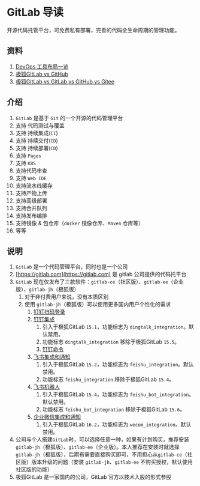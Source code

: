 # GitLab 导读

开源代码托管平台，可免费私有部署，完善的代码全生命周期的管理功能。

## 资料

1. [DevOps 工具布局一览](https://gitlab.cn/devops-tools/)
2. [极狐GitLab vs GitHub](https://gitlab.cn/devops-tools/github-vs-gitlab/)
3. [极狐GitLab vs GitLab vs GitHub vs Gitee](https://gitlab.cn/comparison/)

## 介绍

1. `GitLab` 是基于 `Git` 的一个开源的代码管理平台
2. 支持 代码测试与覆盖
3. 支持 持续集成(`CI`)
4. 支持 持续交付(`CD`)
5. 支持 持续部署(`CD`)
6. 支持 `Pages`
7. 支持 `K8S`
8. 支持代码审查
9. 支持 `Web IDE`
10. 支持流水线缓存
11. 支持产物上传
12. 支持高级部署
13. 支持合并队列
14. 支持发布编排
15. 支持镜像 & 包仓库（`docker` 镜像仓库、`Maven` 仓库等）
16. 等等

## 说明

1. `GitLab` 是一个代码管理平台，同时也是一个公司
2. [https://gitlab.com](https://gitlab.com) 是 gitlab 公司提供的代码托平台
3. `GitLab` 现在仅发布了三款软件：`gitlab-ce`（社区版）、`gitlab-ee`（企业版）、`gitlab-jh`（极狐版）
    1. 对于非付费用户来说，没有本质区别
    2. 使用 `gitlab-jh`（极狐版）可以使用更多国内用户个性化的需求
        1. [钉钉扫码登录](https://docs.gitlab.cn/jh/integration/ding_talk.html)
        2. [钉钉集成](https://docs.gitlab.cn/jh/user/project/integrations/dingtalk_integration.html)
            1. 引入于极狐GitLab `15.1`，功能标志为 `dingtalk_integration`。默认禁用。
            2. 功能标志 `dingtalk_integration` 移除于极狐GitLab `15.5`。
            3. [钉钉命令](https://docs.gitlab.cn/jh/user/project/integrations/dingtalk_command.html)
        3. [飞书集成和通知](https://docs.gitlab.cn/jh/user/project/integrations/feishu_integration_and_notification.html)
            1. 引入于极狐GitLab `15.2`，功能标志为 `feishu_integration`。默认禁用。
            2. 功能标志 `feishu_integration` 移除于极狐GitLab `15.4`。
        4. [飞书机器人](https://docs.gitlab.cn/jh/user/project/integrations/feishu_bot_command.html)
            1. 引入于极狐GitLab `15.4`，功能标志为 `feishu_bot_integration`。默认禁用。
            2. 功能标志 `feishu_bot_integration` 移除于极狐GitLab `15.6`。
        5. [企业微信集成和通知](https://docs.gitlab.cn/jh/user/project/integrations/wecom_notifications.html)
            1. 引入于极狐GitLab `16.2`，功能标志为 `wecom_integration`。默认禁用。
4. 公司与个人搭建`GitLab`时，可以选择任意一种，如果有计划购买，推荐安装 `gitlab-jh`（极狐版）、`gitlab-ee`（企业版）。本人推荐在安装时就选择
   `gitlab-jh`（极狐版），后期有需要直接购买即可，不用担心从`gitlab-ce`（社区版）版本升级的问题（安装 `gitlab-jh`、`gitlab-ee`
   不购买授权，默认使用社区版的功能）
5. 极狐GitLab 是一家国内的公司，GitLab 官方以技术入股的形式参股
